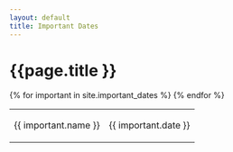 ```yaml
---
layout: default
title: Important Dates
---
```


<h1 class="display-5 mb-4">
    {{page.title }}
</h1>


<div class="schedule-tbl">
  <table>
    <tbody>
      {% for important in site.important_dates %}
      <tr>
        <td class="schedule-slot">
            <p class="important-dates">{{ important.name }}</p>
        </td>
        <td class="schedule-slot">
            <p class="important-dates undone">{{ important.date }}</p>
        </td>
      </tr>
      {% endfor %}
    </tbody>
  </table>
</div>

